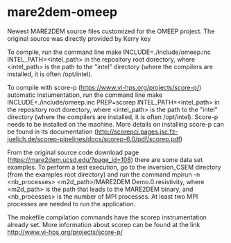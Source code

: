 # mare2dem-omeep
Newest MARE2DEM source files customized for the OMEEP project. The original source was directly provided by Kerry key

To compile, run the command line make INCLUDE=./include/omeep.inc
INTEL_PATH=<intel_path> in the repository root dorectory, where <intel_path> is the path to the "intel" directory (where the compilers are installed, it is often /opt/intel).

To compile with score-p (https://www.vi-hps.org/projects/score-p/) automatic instumentation, run the command line make INCLUDE=./include/omeep.inc PREP=scorep INTEL_PATH=<intel_path> in the repository root dorectory, where <intel_path> is the path to the "intel" directory (where the compilers are installed, it is often /opt/intel). Score-p needs to be installed on the machine. More details on installing score-p can be found in its documentation (http://scorepci.pages.jsc.fz-juelich.de/scorep-pipelines/docs/scorep-6.0/pdf/scorep.pdf)

From the original source code download page (https://mare2dem.ucsd.edu/?page_id=108) there are some data set examples. To perform a test execution, go to the inversion_CSEM directory (from the examples root directory) and run the command mpirun -n <nb_processes> <m2d_path>/MARE2DEM Demo.0.resistivity, where <m2d_path> is the path that leads to the MARE2DEM binary, and <nb_processes> is the number of MPI processes. At least two MPI processes are needed to run the application.  
 
The makefile compilation commands have the scorep instrumentation already set. More information about scorep can be found at the link http://www.vi-hps.org/projects/score-p/
